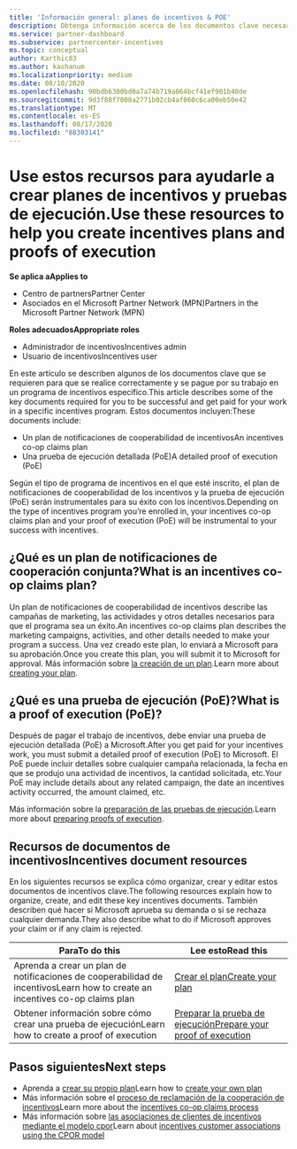 ```yaml
---
title: 'Información general: planes de incentivos & POE'
description: Obtenga información acerca de los documentos clave necesarios para los incentivos, incluido un plan de notificaciones de cooperación de incentivos y una prueba de ejecución detallada (PoE).
ms.service: partner-dashboard
ms.subservice: partnercenter-incentives
ms.topic: conceptual
author: Karthic83
ms.author: kashanum
ms.localizationpriority: medium
ms.date: 08/10/2020
ms.openlocfilehash: 90bdb6300bd0a7a74b719a064bcf41ef901b40de
ms.sourcegitcommit: 9d3f88f7008a2771b02cb4af860c6ca00eb50e42
ms.translationtype: MT
ms.contentlocale: es-ES
ms.lasthandoff: 08/17/2020
ms.locfileid: "88303141"
---
```

# <a name="use-these-resources-to-help-you-create-incentives-plans-and-proofs-of-execution"></a><span data-ttu-id="c35ea-103">Use estos recursos para ayudarle a crear planes de incentivos y pruebas de ejecución.</span><span class="sxs-lookup"><span data-stu-id="c35ea-103">Use these resources to help you create incentives plans and proofs of execution</span></span>

<span data-ttu-id="c35ea-104">**Se aplica a**</span><span class="sxs-lookup"><span data-stu-id="c35ea-104">**Applies to**</span></span>

- <span data-ttu-id="c35ea-105">Centro de partners</span><span class="sxs-lookup"><span data-stu-id="c35ea-105">Partner Center</span></span>
- <span data-ttu-id="c35ea-106">Asociados en el Microsoft Partner Network (MPN)</span><span class="sxs-lookup"><span data-stu-id="c35ea-106">Partners in the Microsoft Partner Network (MPN)</span></span>

<span data-ttu-id="c35ea-107">**Roles adecuados**</span><span class="sxs-lookup"><span data-stu-id="c35ea-107">**Appropriate roles**</span></span>

- <span data-ttu-id="c35ea-108">Administrador de incentivos</span><span class="sxs-lookup"><span data-stu-id="c35ea-108">Incentives admin</span></span>
- <span data-ttu-id="c35ea-109">Usuario de incentivos</span><span class="sxs-lookup"><span data-stu-id="c35ea-109">Incentives user</span></span>

<span data-ttu-id="c35ea-110">En este artículo se describen algunos de los documentos clave que se requieren para que se realice correctamente y se pague por su trabajo en un programa de incentivos específico.</span><span class="sxs-lookup"><span data-stu-id="c35ea-110">This article describes some of the key documents required for you to be successful and get paid for your work in a specific incentives program.</span></span> <span data-ttu-id="c35ea-111">Estos documentos incluyen:</span><span class="sxs-lookup"><span data-stu-id="c35ea-111">These documents include:</span></span>

- <span data-ttu-id="c35ea-112">Un plan de notificaciones de cooperabilidad de incentivos</span><span class="sxs-lookup"><span data-stu-id="c35ea-112">An incentives co-op claims plan</span></span>
- <span data-ttu-id="c35ea-113">Una prueba de ejecución detallada (PoE)</span><span class="sxs-lookup"><span data-stu-id="c35ea-113">A detailed proof of execution (PoE)</span></span>

<span data-ttu-id="c35ea-114">Según el tipo de programa de incentivos en el que esté inscrito, el plan de notificaciones de cooperabilidad de los incentivos y la prueba de ejecución (PoE) serán instrumentales para su éxito con los incentivos.</span><span class="sxs-lookup"><span data-stu-id="c35ea-114">Depending on the type of incentives program you’re enrolled in, your incentives co-op claims plan and your proof of execution (PoE) will be instrumental to your success with incentives.</span></span>

## <a name="what-is-an-incentives-co-op-claims-plan"></a><span data-ttu-id="c35ea-115">¿Qué es un plan de notificaciones de cooperación conjunta?</span><span class="sxs-lookup"><span data-stu-id="c35ea-115">What is an incentives co-op claims plan?</span></span>

<span data-ttu-id="c35ea-116">Un plan de notificaciones de cooperabilidad de incentivos describe las campañas de marketing, las actividades y otros detalles necesarios para que el programa sea un éxito.</span><span class="sxs-lookup"><span data-stu-id="c35ea-116">An incentives co-op claims plan describes the marketing campaigns, activities, and other details needed to make your program a success.</span></span> <span data-ttu-id="c35ea-117">Una vez creado este plan, lo enviará a Microsoft para su aprobación.</span><span class="sxs-lookup"><span data-stu-id="c35ea-117">Once you create this plan, you will submit it to Microsoft for approval.</span></span> <span data-ttu-id="c35ea-118">Más información sobre [la creación de un plan](incentives-create-your-plan.md).</span><span class="sxs-lookup"><span data-stu-id="c35ea-118">Learn more about [creating your plan](incentives-create-your-plan.md).</span></span>

## <a name="what-is-a-proof-of-execution-poe"></a><span data-ttu-id="c35ea-119">¿Qué es una prueba de ejecución (PoE)?</span><span class="sxs-lookup"><span data-stu-id="c35ea-119">What is a proof of execution (PoE)?</span></span>

<span data-ttu-id="c35ea-120">Después de pagar el trabajo de incentivos, debe enviar una prueba de ejecución detallada (PoE) a Microsoft.</span><span class="sxs-lookup"><span data-stu-id="c35ea-120">After you get paid for your incentives work, you must submit a detailed proof of execution (PoE) to Microsoft.</span></span> <span data-ttu-id="c35ea-121">El PoE puede incluir detalles sobre cualquier campaña relacionada, la fecha en que se produjo una actividad de incentivos, la cantidad solicitada, etc.</span><span class="sxs-lookup"><span data-stu-id="c35ea-121">Your PoE may include details about any related campaign, the date an incentives activity occurred, the amount claimed, etc.</span></span> 

<span data-ttu-id="c35ea-122">Más información sobre la [preparación de las pruebas de ejecución](incentives-prepare-your-proof-of-execution.md).</span><span class="sxs-lookup"><span data-stu-id="c35ea-122">Learn more about [preparing proofs of execution](incentives-prepare-your-proof-of-execution.md).</span></span>

## <a name="incentives-document-resources"></a><span data-ttu-id="c35ea-123">Recursos de documentos de incentivos</span><span class="sxs-lookup"><span data-stu-id="c35ea-123">Incentives document resources</span></span>

<span data-ttu-id="c35ea-124">En los siguientes recursos se explica cómo organizar, crear y editar estos documentos de incentivos clave.</span><span class="sxs-lookup"><span data-stu-id="c35ea-124">The following resources explain how to organize, create, and edit these key incentives documents.</span></span> <span data-ttu-id="c35ea-125">También describen qué hacer si Microsoft aprueba su demanda o si se rechaza cualquier demanda.</span><span class="sxs-lookup"><span data-stu-id="c35ea-125">They also describe what to do if Microsoft approves your claim or if any claim is rejected.</span></span>

|  <span data-ttu-id="c35ea-126">**Para**</span><span class="sxs-lookup"><span data-stu-id="c35ea-126">**To do this**</span></span>  |  <span data-ttu-id="c35ea-127">**Lee esto**</span><span class="sxs-lookup"><span data-stu-id="c35ea-127">**Read this**</span></span>  |
|--------------|-----------|
| <span data-ttu-id="c35ea-128">Aprenda a crear un plan de notificaciones de cooperabilidad de incentivos</span><span class="sxs-lookup"><span data-stu-id="c35ea-128">Learn how to create an incentives co-op claims plan</span></span> | [<span data-ttu-id="c35ea-129">Crear el plan</span><span class="sxs-lookup"><span data-stu-id="c35ea-129">Create your plan</span></span>](incentives-create-your-plan.md)  |
<span data-ttu-id="c35ea-130">Obtener información sobre cómo crear una prueba de ejecución</span><span class="sxs-lookup"><span data-stu-id="c35ea-130">Learn how to create a proof of execution</span></span> | [<span data-ttu-id="c35ea-131">Preparar la prueba de ejecución</span><span class="sxs-lookup"><span data-stu-id="c35ea-131">Prepare your proof of execution</span></span>](incentives-prepare-your-proof-of-execution.md)  |

## <a name="next-steps"></a><span data-ttu-id="c35ea-132">Pasos siguientes</span><span class="sxs-lookup"><span data-stu-id="c35ea-132">Next steps</span></span>

- <span data-ttu-id="c35ea-133">Aprenda a [crear su propio plan](incentives-create-your-plan.md)</span><span class="sxs-lookup"><span data-stu-id="c35ea-133">Learn how to [create your own plan](incentives-create-your-plan.md)</span></span>
- <span data-ttu-id="c35ea-134">Más información sobre el [proceso de reclamación de la cooperación de incentivos](claims-overview.md)</span><span class="sxs-lookup"><span data-stu-id="c35ea-134">Learn more about the [incentives co-op claims process](claims-overview.md)</span></span>
- <span data-ttu-id="c35ea-135">Más información sobre [las asociaciones de clientes de incentivos mediante el modelo cpor](submit-osa-claim.md)</span><span class="sxs-lookup"><span data-stu-id="c35ea-135">Learn about [incentives customer associations using the CPOR model](submit-osa-claim.md)</span></span>